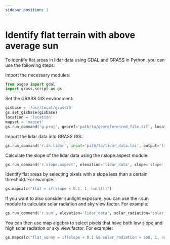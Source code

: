 ```yaml
---
sidebar_position: 1
---
```


# Identify flat terrain with above average sun

To identify flat areas in lidar data using GDAL and GRASS in Python, you can use the following steps:

Import the necessary modules:

``` python
from osgeo import gdal
import grass.script as gs
```

Set the GRASS GIS environment:

``` python
gisbase = '/usr/local/grass78'
gs.set_gisbase(gisbase)
location = 'location'
mapset = 'mapset'
gs.run_command('g.proj', georef='path/to/georeferenced_file.tif', location=location)
```

Import the lidar data into GRASS GIS:

``` python
gs.run_command('r.in.lidar', input='path/to/lidar_data.las', output='lidar_data', flags='e')
```

Calculate the slope of the lidar data using the r.slope.aspect module:
``` python
gs.run_command('r.slope.aspect', elevation='lidar_data', slope='slope', aspect='aspect')
``` 

Identify flat areas by selecting pixels with a slope less than a certain threshold. For example:

``` python
gs.mapcalc("flat = if(slope < 0.1, 1, null())")
```

If you want to also consider sunlight exposure, you can use the r.sun module to calculate solar radiation and sky view factor. For example:

``` python
gs.run_command('r.sun', elevation='lidar_data', solar_radiation='solar_radiation', sky_view_factor='sky_view_factor')
```

You can then use map algebra to select pixels that have both low slope and high solar radiation or sky view factor. For example:
``` python
gs.mapcalc("flat_sunny = if(slope < 0.1 && solar_radiation > 500, 1, null())")
```
